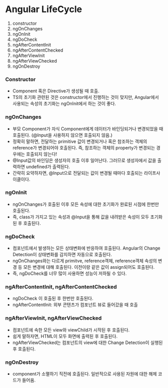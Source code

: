 # Angular LifeCycle
1. constructor
2. ngOnChanges
3. ngOnInit
4. ngDoCheck
5. ngAfterContentInit
6. ngAfterContentChecked
7. ngAfterViewInit
8. ngAfterViewChecked
9. ngOnDestroy

### Constructor
- Component 혹은 Directive가 생성될 때 호출.
- TS의 초기화 관련된 것은 constructor에서 진행하는 것이 맞지만, Angular에서 사용되는 속성의 초기화는 ngOnInit에서 하는 것이 좋다.

### ngOnChanges
- 부모 Component가 자식 Component에게 데이터가 바인딩되거나 변경되었을 때 호출된다. (@Input을 사용하지 않으면 호출되지 않음.)
- 정확히 말하면, 전달하는 primitive 값이 변경되거나 혹은 참조하는 객체의 reference가 변경되어야 호출된다. 즉, 참조하는 객체의 property가 변경되는 경우에는 호출되지 않는다!
- @Input값의 바인딩은 생성자의 호출 이후 일어난다. 그러므로 생성자에서 값을 출력하면 undefined가 출력된다. 
- 간략히 요약하자면, @Input으로 전달되는 값이 변경될 때마다 호출되는 라이프사이클이다.

### ngOnInit
- ngOnChanges가 호출된 이후 모든 속성에 대한 초기화가 완료된 시점에 한번만 호출된다.
- 즉, class가 가지고 있는 속성과 @Input을 통해 값을 내려받은 속성이 모두 초기화된 후 호출된다.

### ngDoCheck
- 컴포넌트에서 발생하는 모든 상태변화에 반응하여 호출된다. Angular의 Change Detection이 상태변화를 감지하면 자동으로 호출된다.
- ngOnChanges와는 다르게 primitve, reference객체, reference객체 속성의 변경 등 모든 변경에 대해 호출된다. 이전이랑 같은 값이 assign되어도 호출된다.
- 즉, ngDoCheck를 너무 많이 사용하면 성능이 저하될 수 있다.

### ngAfterContentInit, ngAfterContentChecked
- ngDoCheck 이 호출된 후 한번만 호출된다. 
- ngAfterContentInit: 외부 콘텐츠가 컴포넌트 뷰로 들어갔을 때 호출

### ngAfterViewInit, ngAfterViewChecked
- 컴포넌트에 속한 모든 view와 viewChild가 시작된 후 호출된다. 
- 쉽게 말하자면, HTML이 모두 화면에 출력된 후 호출된다.
- ngAfterViewChecked는 컴포넌트의 view에 대한 Change Detection이 실행된 후 호출된다.

### ngOnDestroy
- component가 소멸하기 직전에 호출된다. 일반적으로 사용된 자원에 대한 해제 코드가 들어옴.
